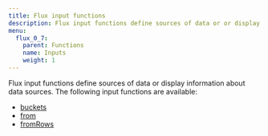 ```yaml
---
title: Flux input functions
description: Flux input functions define sources of data or or display information about data sources.
menu:
  flux_0_7:
    parent: Functions
    name: Inputs
    weight: 1
---
```


Flux input functions define sources of data or display information about data sources.
The following input functions are available:

- [buckets](/flux/v0.7/functions/inputs/buckets)
- [from](/flux/v0.7/functions/inputs/from)
- [fromRows](/flux/v0.7/functions/inputs/fromrows)

